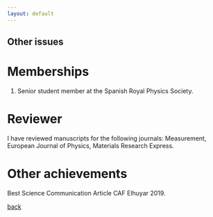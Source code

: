 ```yaml
---
layout: default
---
```


## Other issues

# Memberships

1. Senior student member at the Spanish Royal Physics Society.

# Reviewer

I have reviewed manuscripts for the following journals: Measurement, European Journal of Physics, Materials Research Express.

# Other achievements

Best Science Communication Article CAF Elhuyar 2019.

[back](./)
